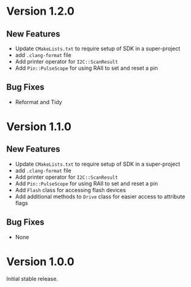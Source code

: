 # Version 1.2.0

## New Features

- Update `CMakeLists.txt` to require setup of SDK in a super-project
- add `.clang-format` file
- Add printer operator for `I2C::ScanResult`
- Add `Pin::PulseScope` for using RAII to set and reset a pin

## Bug Fixes

- Reformat and Tidy

# Version 1.1.0

## New Features

- Update `CMakeLists.txt` to require setup of SDK in a super-project
- add `.clang-format` file
- Add printer operator for `I2C::ScanResult`
- Add `Pin::PulseScope` for using RAII to set and reset a pin
- Add `Flash` class for accessing flash devices
- Add additional methods to `Drive` class for easier access to attribute flags

## Bug Fixes

- None

# Version 1.0.0

Initial stable release.
